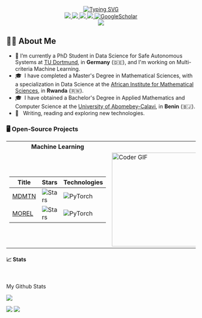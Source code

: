 <p align="center">
<a href="https://git.io/typing-svg"><img src="https://readme-typing-svg.demolab.com?font=Fira+Code&pause=1000&color=2D39F7&center=true&vCenter=true&multiline=true&random=false&width=650&height=95&lines=Sedjro+Salomon+Hotegni;PhD+Student+%7C+Data+Science+for+Engineering;Multicriteria+Machine+Learning+%7C+Computer+Vision" alt="Typing SVG" /></a>
<br/>
    
<a href="https://shsalomon.github.io/">
    <img src="https://img.shields.io/badge/Website-shsalomon.github.io-red?style=flat-square">
</a>
<a href="https://shsalomon.bio.link/">
    <img src="https://img.shields.io/badge/Bio-shsalomon-red?style=flat-square">
</a>  
<a href="https://www.linkedin.com/in/s%C3%A8djro-salomon-hotegni-82a03a202/">
    <img src="https://img.shields.io/badge/-Linkedin-blue?style=flat-square&logo=linkedin">
</a>
<a href="mailto:sedjro.salomon.hotegni@uni-paderborn.de">
    <img src="https://img.shields.io/badge/-Email-red?style=flat-square&logo=gmail&logoColor=white">
</a>
<a href='https://scholar.google.com/citations?user=4FV8k9YAAAAJ' target="_blank">
    <img alt='GoogleScholar' src='https://img.shields.io/badge/Scholar-100000?style=flat&logo=GoogleScholar&logoColor=white&&color=0181FF'>
</a>

<br/> 

<a href="https://github.com/salomonhotegni">
    <img src="https://github-stats-alpha.vercel.app/api?username=salomonhotegni&cc=22272e&tc=37BCF6&ic=fff&bc=0000">
</a>


</p>

<!--
<img src="https://komarev.com/ghpvc/?username=salomonhotegni&style=flat-square&color=blue" alt=""/>
-->

## 👨🏻 About Me
- 🔭 I’m currently a PhD Student in Data Science for Safe Autonomous Systems at [TU Dortmund](https://cs.tu-dortmund.de/en/), in **Germany** (🇩🇪), and I'm working on Multi-criteria Machine Learning.
- 🎓 &nbsp;I have completed a Master's Degree in Mathematical Sciences, with a specialization in Data Science at the [African Institute for Mathematical Sciences](https://aims.ac.rw/), in **Rwanda** (🇷🇼).
- 🎓 &nbsp;I have obtained a Bachelor's Degree in Applied Mathematics and Computer Science at the [University of Abomebey-Calavi](https://uac.bj/), in **Benin** (🇧🇯).
- 🤔 &nbsp; Writing, reading and exploring new technologies.

### 🖥️ Open-Source Projects
<table>
<tr><th>Machine Learning </th></tr>
<tr><td>

|Title | Stars | Technologies|
|--|--|--|
| [MDMTN](https://github.com/salomonhotegni/MDMTN) | <img alt="Stars" src="https://img.shields.io/github/stars/salomonhotegni/MDMTN?style=flat-square&labelColor=black"/> | ![PyTorch](https://img.shields.io/badge/PyTorch-black?style=flat-square&logo=pytorch)|
| [MOREL](https://github.com/salomonhotegni/MOREL) | <img alt="Stars" src="https://img.shields.io/github/stars/salomonhotegni/MOREL?style=flat-square&labelColor=black"/> | ![PyTorch](https://img.shields.io/badge/PyTorch-black?style=flat-square&logo=pytorch)|


</td><td>
<img alt="Coder GIF" height=250 width=350 src="https://images.squarespace-cdn.com/content/v1/5769fc401b631bab1addb2ab/1541580611624-TE64QGKRJG8SWAIUS7NS/ke17ZwdGBToddI8pDm48kPoswlzjSVMM-SxOp7CV59BZw-zPPgdn4jUwVcJE1ZvWQUxwkmyExglNqGp0IvTJZamWLI2zvYWH8K3-s_4yszcp2ryTI0HqTOaaUohrI8PI6FXy8c9PWtBlqAVlUS5izpdcIXDZqDYvprRqZ29Pw0o/coding-freak.gif" />
</td></tr> </table>

<!--
### 🖥️ Open-Source Projects
<table>
<tr><th>Machine Learning </th><th>PyPi Packages</th></tr>
<tr><td>

|Title | Stars | Technologies|
|--|--|--|
| [MDMTN](https://github.com/salomonhotegni/MDMTN) | <img alt="Stars" src="https://img.shields.io/github/stars/salomonhotegni/MDMTN?style=flat-square&labelColor=black"/> | ![PyTorch](https://img.shields.io/badge/PyTorch-black?style=flat-square&logo=pytorch)|


</td><td>

|Title | Stars | Technologies|
|--|--|--|
| ---- | ----- | --------------- |
</td></tr> </table>
-->

#### 📈 Stats
<br>

My Github Stats

![](http://github-profile-summary-cards.vercel.app/api/cards/profile-details?username=salomonhotegni&theme=dracula) 

![](http://github-profile-summary-cards.vercel.app/api/cards/repos-per-language?username=salomonhotegni&theme=dracula) 
![](http://github-profile-summary-cards.vercel.app/api/cards/most-commit-language?username=salomonhotegni&theme=dracula)


<br>
<!--
<details>
Currently Coding & Listening to:

[![spotify-github-profile](https://spotify-github-profile.vercel.app/api/view?uid=11159336621&cover_image=true&theme=novatorem&show_offline=true&bar_color=53b14f&bar_color_cover=false)](https://open.spotify.com/user/31s3f2fvhz7yv7yeg3qpzvkufxti)

</details>
-->

<!--
**luelhagos/luelhagos** is a ✨ _special_ ✨ repository because its `README.md` (this file) appears on your GitHub profile.

Here are some ideas to get you started:

- 🔭 I’m currently working on ...
- 🌱 I’m currently learning ...
- 👯 I’m looking to collaborate on ...
- 🤔 I’m looking for help with ...
- 💬 Ask me about ...
- 📫 How to reach me: ...
- 😄 Pronouns: ...
- ⚡ Fun fact: ...
-->

<!--
## My Github Stats:

[![Sedjro Salomon HOTEGNI's GitHub stats](https://github-readme-stats.vercel.app/api?username=salomonhotegni&count_private=true&hide=contribs&show_icons=true&theme=radical)](https://github.com/anuraghazra/github-readme-stats)
<!--
<table class="center" style="width:100%;">
  <tr>
    <td align="center">
  <img align="center" src="https://github-readme-stats.vercel.app/api?username=salomonhotegni&count_private=true&hide=contribs&show_icons=true&theme=radical" />
    </td>
    <td align="center">
  <img align="center" src="https://github-readme-stats.vercel.app/api/top-langs/?username=salomonhotegni&langs_count=11&&layout=compact&theme=react&bg_color=060B0D&icon_color=F8D866&hide_border=true&show_icons=false&hide_border=true" />
</td>
  </tr>
</table>
-->

<!--
![Readme Card](https://github-readme-stats.vercel.app/api/pin/?username=salomonhotegni&repo=salomonhotegni.github.io)
[![Top Langs](https://github-readme-stats.vercel.app/api/top-langs/?username=salomonhotegni&layout=compact)](https://github.com/anuraghazra/github-readme-stats)
-->
